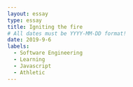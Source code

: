 ```yaml
---
layout: essay
type: essay
title: Igniting the fire
# All dates must be YYYY-MM-DD format!
date: 2019-9-6
labels:
  - Software Engineering
  - Learning
  - Javascript
  - Athletic 
---
```

